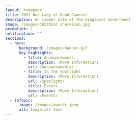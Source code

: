 ```yaml
---
layout: homepage
title: CHIJ Our Lady of Good Counsel
description: An Isomer site of the Singapore Government
image: /images/CHIJOLGC shareicon.jpg
permalink: /
notification: ""
sections:
  - hero:
      background: /images/banner.gif
      key_highlights:
        - title: Announcements
          description: (More Information)
          url: /Announcements/
        - title: In The Spotlight
          description: (More Information)
          url: /Spotlight/
        - title: Events
          description: (More Information)
          url: /Events/
  - infopic:
      image: /images/awards.jpeg
      alt: Image alt text
---
```

